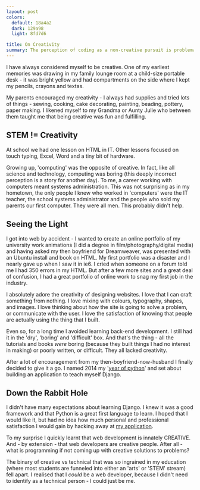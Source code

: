 ```yaml
---
layout: post
colors:
  default: 18a4a2
  dark: 129a98
  light: 8fd7d6

title: On Creativity
summary: The perception of coding as a non-creative pursuit is problematic.
---
```


I have always considered myself to be creative. One of my earliest memories was drawing in my family lounge room at a child-size portable desk - it was bright yellow and had compartments on the side where I kept my pencils, crayons and textas.

My parents encouraged my creativity - I always had supplies and tried lots of things - sewing, cooking, cake decorating, painting, beading, pottery, paper making. I likened myself to my Grandma or Aunty Julie who between them taught me that being creative was fun and fulfilling.

## STEM != Creativity

At school we had one lesson on HTML in IT. Other lessons focused on touch typing, Excel, Word and a tiny bit of hardware.

Growing up, 'computing' was the opposite of creative. In fact, like all science and technology, computing was boring (this deeply incorrect perception is a story for another day). To me, a career working with computers meant systems administration. This was not surprising as in my hometown, the only people I knew who worked in 'computers' were the IT teacher, the school systems administrator and the people who sold my parents our first computer. They were all men. This probably didn't help.

## Seeing the Light

I got into web by accident - I wanted to create an online portfolio of my university work animations (I did a degree in film/photography/digital media) and having asked my then boyfriend for Dreamweaver, was presented with an Ubuntu install and book on HTML. My first portfolio was a disaster and I nearly gave up when I saw it in ie6. I cried when someone on a forum told me I had 350 errors in my HTML. But after a few more sites and a great deal of confusion, I had a great portfolio of online work to snag my first job in the industry.

I absolutely adore the creativity of designing websites. I love that I can craft something from nothing. I love mixing with colours, typography, shapes, and images. I love thinking about how the site is going to solve a problem, or communicate with the user. I love the satisfaction of knowing that people are actually using the thing that I built.

Even so, for a long time I avoided learning back-end development. I still had it in the 'dry', 'boring' and 'difficult' box. And that's the thing - all the tutorials and books _were_ boring (because they built things I had no interest in making) or poorly written, or difficult. They all lacked creativity.

After a lot of encouragement from my then-boyfriend-now-husband I finally decided to give it a go. I named 2014 my '[year of python](/2014/12/29/2014-my-year-of-python.html)' and set about building an application to teach myself Django.

## Down the Rabbit Hole

I didn't have many expectations about learning Django. I knew it was a good framework and that Python is a great first language to learn. I hoped that I would like it, but had no idea how much personal and professional satisfaction I would gain by hacking away at [my application](/connect).

To my surprise I quickly learnt that web development is innately CREATIVE. And - by extension - that web developers are creative people. After all - what is programming if not coming up with creative solutions to problems?

The binary of creative vs technical that was so ingrained in my education (where most students are funneled into either an 'arts' or 'STEM' stream) fell apart. I realised that I _could_ be a web developer, because I didn't need to identify as a technical person - I could just be me.
